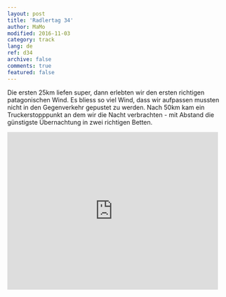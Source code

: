 ```yaml
---   
layout: post 
title: 'Radlertag 34'  
author: MaMo 
modified: 2016-11-03
category: track 
lang: de 
ref: d34
archive: false 
comments: true 
featured: false 
--- 
```


Die ersten 25km liefen super, dann erlebten wir den ersten richtigen patagonischen Wind. Es bliess so viel Wind, dass wir aufpassen mussten nicht in den Gegenverkehr gepustet zu werden. Nach 50km kam ein Truckerstopppunkt an dem wir die Nacht verbrachten - mit Abstand die günstigste Übernachtung in zwei richtigen Betten.

<iframe width='480' height='360' src='http://track-kit.net/maps_s3/?v=embed&track=231940.gpx' frameborder='0' allowfullscreen></iframe>